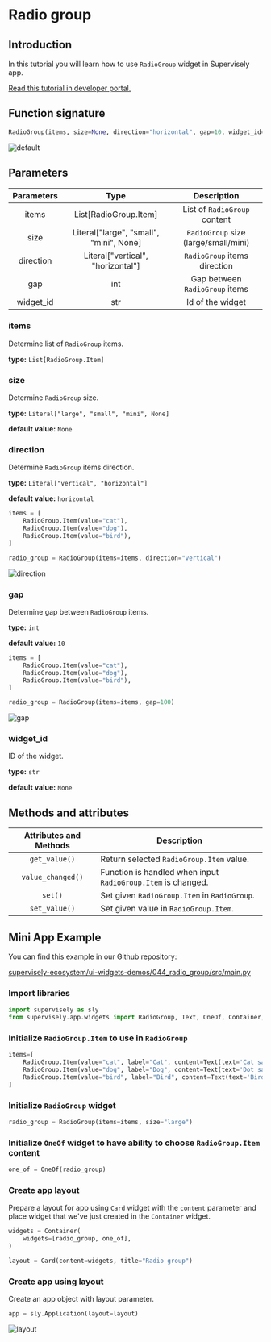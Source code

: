 # Radio group

## Introduction

In this tutorial you will learn how to use `RadioGroup` widget in Supervisely app.

[Read this tutorial in developer portal.](https://developer.supervise.ly/app-development/apps-with-gui/RadioGroup)

## Function signature

```python
RadioGroup(items, size=None, direction="horizontal", gap=10, widget_id=None)
```

![default](https://user-images.githubusercontent.com/120389559/218781501-c8849c3c-1070-4425-8b9f-e9cb9ad9a74b.gif)

## Parameters

| Parameters |                  Type                   |             Description              |
| :--------: | :-------------------------------------: | :----------------------------------: |
|   items    |          List[RadioGroup.Item]          |     List of `RadioGroup` content     |
|    size    | Literal["large", "small", "mini", None] | `RadioGroup` size (large/small/mini) |
| direction  |    Literal["vertical", "horizontal"]    |     `RadioGroup` items direction     |
|    gap     |                   int                   |    Gap between `RadioGroup` items    |
| widget_id  |                   str                   |           Id of the widget           |

### items

Determine list of `RadioGroup` items.

**type:** `List[RadioGroup.Item]`

### size

Determine `RadioGroup` size.

**type:** `Literal["large", "small", "mini", None]`

**default value:** `None`

### direction

Determine `RadioGroup` items direction.

**type:** `Literal["vertical", "horizontal"]`

**default value:** `horizontal`

```python
items = [
    RadioGroup.Item(value="cat"),
    RadioGroup.Item(value="dog"),
    RadioGroup.Item(value="bird"),
]

radio_group = RadioGroup(items=items, direction="vertical")
```

![direction](https://user-images.githubusercontent.com/120389559/218785530-ddc74acc-8a88-4c52-9b8b-0bc5badbbe7b.png)

### gap

Determine gap between `RadioGroup` items.

**type:** `int`

**default value:** `10`

```python
items = [
    RadioGroup.Item(value="cat"),
    RadioGroup.Item(value="dog"),
    RadioGroup.Item(value="bird"),
]

radio_group = RadioGroup(items=items, gap=100)
```

![gap](https://user-images.githubusercontent.com/120389559/218786092-16a0d2a3-3eaf-4945-8697-52ebca45dd11.png)

### widget_id

ID of the widget.

**type:** `str`

**default value:** `None`

## Methods and attributes

| Attributes and Methods | Description                                                  |
| :--------------------: | ------------------------------------------------------------ |
|     `get_value()`      | Return selected `RadioGroup.Item` value.                     |
|   `value_changed()`    | Function is handled when input `RadioGroup.Item` is changed. |
|        `set()`         | Set given `RadioGroup.Item` in `RadioGroup`.                 |
|     `set_value()`      | Set given value in `RadioGroup.Item`.                        |

## Mini App Example

You can find this example in our Github repository:

[supervisely-ecosystem/ui-widgets-demos/044_radio_group/src/main.py](https://github.com/supervisely-ecosystem/ui-widgets-demos/blob/master/044_radio_group/src/main.py)

### Import libraries

```python
import supervisely as sly
from supervisely.app.widgets import RadioGroup, Text, OneOf, Container, Card
```

### Initialize `RadioGroup.Item` to use in `RadioGroup`

```python
items=[
    RadioGroup.Item(value="cat", label="Cat", content=Text(text='Cat says "Meow!"')),
    RadioGroup.Item(value="dog", label="Dog", content=Text(text='Dot says "Woof!"')),
    RadioGroup.Item(value="bird", label="Bird", content=Text(text='Bird says "Tweet!"')),
]
```

### Initialize `RadioGroup` widget

```python
radio_group = RadioGroup(items=items, size="large")
```

### Initialize `OneOf` widget to have ability to choose `RadioGroup.Item` content

```python
one_of = OneOf(radio_group)
```

### Create app layout

Prepare a layout for app using `Card` widget with the `content` parameter and place widget that we've just created in the `Container` widget.

```python
widgets = Container(
    widgets=[radio_group, one_of],
)

layout = Card(content=widgets, title="Radio group")
```

### Create app using layout

Create an app object with layout parameter.

```python
app = sly.Application(layout=layout)
```

![layout](https://user-images.githubusercontent.com/120389559/218789546-34054150-6e4d-44cf-8673-f2e9e112b2e4.gif)
